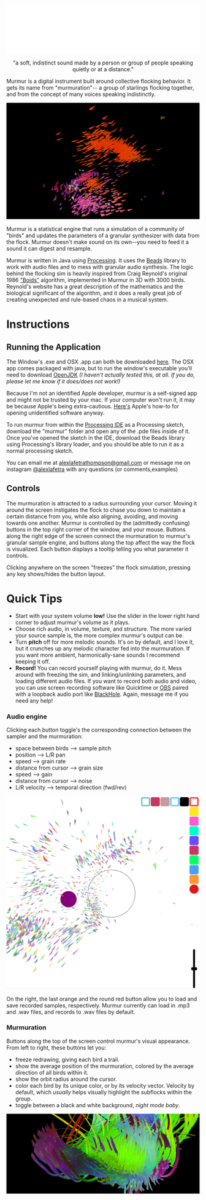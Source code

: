 <p align="center">
  <img src="https://github.com/alexlafetra/murmur/blob/main/resources/images/murmur_logo.svg" />
</p>
 
 
 <p align = "center">
  "a soft, indistinct sound made by a person or group of people speaking quietly or at a distance."
 </p>


 
 Murmur is a digital instrument built around collective flocking behavior. It gets its name from "murmuration"-- a group of starlings flocking together, and from the concept of many voices speaking indistinctly.

 ![An image of murmur in-action](/resources/images/img1_header.png)

Murmur is a statistical engine that runs a simulation of a community of "birds" and updates the parameters of a granular synthesizer with data from the flock.
Murmur doesn't make sound on its own--you need to feed it a sound it can digest and resample.
 
 Murmur is written in Java using [Processing](https://processing.org/). It uses the [Beads](http://www.beadsproject.net/) library to work with audio files and to mess with granular audio synthesis. The logic behind the flocking sim is heavily inspired  from Craig Reynold's original 1986 ["Boids"](https://www.red3d.com/cwr/boids/) algorithm, implemented in Murmur in 3D with 3000 birds. Reynold's website has a great description of the mathematics and the biological significant of the algorithm, and it does a really great job of creating unexpected and rule-based chaos in a musical system.
 
 # Instructions
 ## Running the Application
 The Window's .exe and OSX .app can both be downloaded [here](https://drive.google.com/drive/folders/1RTlT_pMIr7A4LObX3EDhMFMRy6rMbsHC?usp=share_link).
 The OSX app comes packaged with java, but to run the window's executable you'll need to download [OpenJDK](https://jdk.java.net/) *(I haven't actually tested this, at all. If you do, please let me know if it does/does not work!)*
 
 Because I'm not an identified Apple developer, murmur is a self-signed app and might not be trusted by your mac. If your computer won't run it, it may be because Apple's being extra-cautious. [Here's](https://support.apple.com/guide/mac-help/open-a-mac-app-from-an-unidentified-developer-mh40616/mac) Apple's how-to for opening unidentified software anyway.
 
 To run murmur from within the [Processing IDE](https://processing.org/download) as a Processing sketch, download the "murmur" folder and open any of the .pde files inside of it.  Once you've opened the sketch in the IDE, download the Beads library using Processing's library loader, and you should be able to run it as a normal processing sketch.
 
 You can email me at alexlafetrathompson@gmail.com or message me on instagram [@alexlafetra](https://www.instagram.com/alexlafetra/) with any questions (or comments,examples)
 
 ## Controls
 The murmuration is attracted to a radius surrounding your cursor. Moving it around the screen instigates the flock to chase you down to maintain a certain distance from you, while also aligning, avoiding, and moving towards one another.
  Murmur is controlled by the (admittedly confusing) buttons in the top right corner of the window, and your mouse. Buttons along the right edge of the screen connect the murmuration to murmur's granular sample engine, and buttons along the top affect the way the flock is visualized. Each button displays a tooltip telling you what parameter it controls.
 
 Clicking anywhere on the screen "freezes" the flock simulation, pressing any key shows/hides the button layout.
 
 # Quick Tips
 - Start with your system volume **low!** Use the slider in the lower right hand corner to adjust murmur's volume as it plays.
 - Choose rich audio, in volume, texture, and structure. The more varied your source sample is, the more complex murmur's output can be.
 - Turn **pitch** off for more melodic sounds. It's on by default, and I love it, but it crunches up any melodic character fed into the murmuration. If you want more ambient, harmonically-sane sounds I recommend keeping it off.
 - **Record!** You can record yourself playing with murmur, do it. Mess around with freezing the sim, and linking/unlinking parameters, and loading different audio files. If you want to record both audio and video, you can use screen recording software like Quicktime or [OBS](https://obsproject.com/) paired with a loopback audio port like [BlackHole](https://github.com/ExistentialAudio/BlackHole). Again, message me if you need any help!
 
 ### Audio engine
  Clicking each button toggle's the corresponding connection between the sampler and the murmuration:
 - space between birds --> sample pitch
 - position --> L/R pan
 - speed --> grain rate
 - distance from cursor --> grain size
 - speed --> gain
 - distance from cursor --> noise
 - L/R velocity --> temporal direction (fwd/rev)

 ![An image of murmur's controls](/resources/images/img4.png)

On the right, the last orange and the round red button allow you to load and save recorded samples, respectively. Murmur currently can load in .mp3 and .wav files, and records to .wav files by default.

### Murmuration
Buttons along the top of the screen control murmur's visual appearance. From left to right, these buttons let you:
- freeze redrawing, giving each bird a trail.
- show the average position of the murmuration, colored by the average direction of all birds within it.
- show the orbit radius around the cursor.
- color each bird by its unique color, or by its velocity vector. Velocity by default, which *usually* helps visually highlight the subflocks within the group.
- toggle between a black and white background, *_night mode baby_*.
 
 ![A Pretty Pic](/resources/images/img2_header.png)
